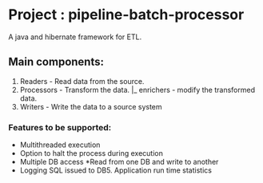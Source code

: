 # Project : pipeline-batch-processor

A java and hibernate framework for ETL. 

## Main components:
1. Readers - Read data from the source. 
2. Processors - Transform the data.
            |_ enrichers - modify the transformed data.
3. Writers - Write the data to a source system


### Features to be supported: 
- Multithreaded execution
- Option to halt the process during execution 
- Multiple DB access *Read from one DB and write to another
- Logging SQL issued to DB5. Application run time statistics
